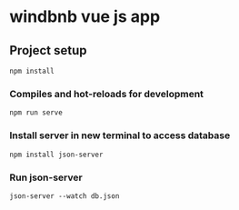# windbnb vue js app

## Project setup
```
npm install
```

### Compiles and hot-reloads for development
```
npm run serve
```

### Install server in new terminal to access database
```
npm install json-server
```

### Run json-server 
```
json-server --watch db.json
```

